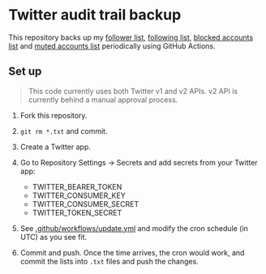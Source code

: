 # Twitter audit trail backup

This repository backs up my
[follower list](followers.txt),
[following list](following.txt),
[blocked accounts list](blocked_accounts.txt) and
[muted accounts list](muted_accounts.txt) periodically using GitHub Actions.

## Set up

> This code currently uses both Twitter v1 and v2 APIs. v2 API is currently
> behind a manual approval process.

1. Fork this repository.
1. `git rm *.txt` and commit.
1. Create a Twitter app.
1. Go to Repository Settings &rarr; Secrets and add secrets from your Twitter
   app:

   - TWITTER_BEARER_TOKEN
   - TWITTER_CONSUMER_KEY
   - TWITTER_CONSUMER_SECRET
   - TWITTER_TOKEN_SECRET

1. See [.github/workflows/update.yml](/.github/workflows/update.yml) and modify
   the cron schedule (in UTC) as you see fit.

1. Commit and push. Once the time arrives, the cron would work, and commit
   the lists into `.txt` files and push the changes.
